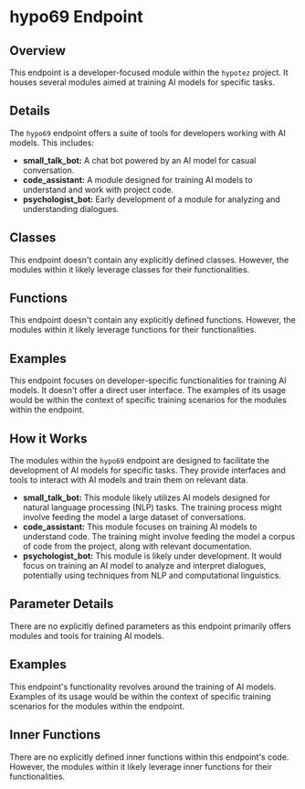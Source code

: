 # hypo69 Endpoint

## Overview

This endpoint is a developer-focused module within the `hypotez` project. It houses several modules aimed at training AI models for specific tasks. 

## Details

The `hypo69` endpoint offers a suite of tools for developers working with AI models. This includes:

- **small_talk_bot:** A chat bot powered by an AI model for casual conversation.
- **code_assistant:** A module designed for training AI models to understand and work with project code.
- **psychologist_bot:**  Early development of a module for analyzing and understanding dialogues.

## Classes

This endpoint doesn't contain any explicitly defined classes. However, the modules within it likely leverage classes for their functionalities.

## Functions

This endpoint doesn't contain any explicitly defined functions. However, the modules within it likely leverage functions for their functionalities.

## Examples

This endpoint focuses on developer-specific functionalities for training AI models. It doesn't offer a direct user interface. The examples of its usage would be within the context of specific training scenarios for the modules within the endpoint.

## How it Works

The modules within the `hypo69` endpoint are designed to facilitate the development of AI models for specific tasks. They provide interfaces and tools to interact with AI models and train them on relevant data. 

- **small_talk_bot:** This module likely utilizes AI models designed for natural language processing (NLP) tasks. The training process might involve feeding the model a large dataset of conversations.
- **code_assistant:** This module focuses on training AI models to understand code. The training might involve feeding the model a corpus of code from the project, along with relevant documentation.
- **psychologist_bot:**  This module is likely under development. It would focus on training an AI model to analyze and interpret dialogues, potentially using techniques from NLP and computational linguistics. 

## Parameter Details

There are no explicitly defined parameters as this endpoint primarily offers modules and tools for training AI models.

## Examples

This endpoint's functionality revolves around the training of AI models. Examples of its usage would be within the context of specific training scenarios for the modules within the endpoint.


## Inner Functions

There are no explicitly defined inner functions within this endpoint's code. However, the modules within it likely leverage inner functions for their functionalities.